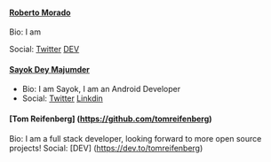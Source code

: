 #### [Roberto Morado](https://github.com/roramigator)

Bio: I am

Social: [Twitter](https://twitter.com/roramigator) [DEV](https://dev.to/roramigator)

#### [Sayok Dey Majumder](https://github.com/NeilSayok)
- Bio: I am Sayok, I am an Android Developer
- Social: [Twitter](https://twitter.com/neil_sayok) [Linkdin](https://www.linkedin.com/in/sayok-dey-majumder-230a00152/)

#### [Tom Reifenberg] (https://github.com/tomreifenberg)

Bio: I am a full stack developer, looking forward to more open source projects!
Social: [DEV] (https://dev.to/tomreifenberg)  